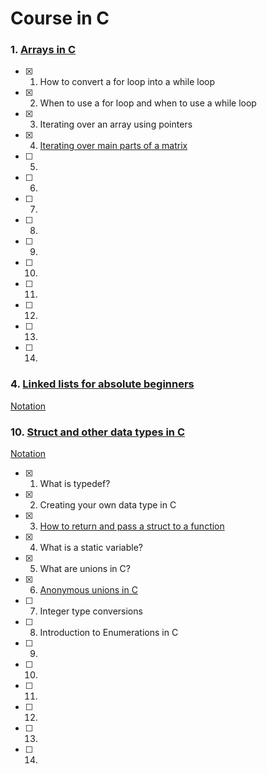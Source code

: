 # Course in C

### 1. [Arrays in C](https://code-vault.net/course/ar67avx6hk:1610029043923)
- [x] 1. How to convert a for loop into a while loop
- [x] 2. When to use a for loop and when to use a while loop
- [x] 3. Iterating over an array using pointers
- [x] 4. [Iterating over main parts of a matrix](./dcs/01_arrays.md#4-iterating-over-main-parts-of-a-matrix)
- [ ] 5.
- [ ] 6.
- [ ] 7.
- [ ] 8.
- [ ] 9.
- [ ] 10.
- [ ] 11.
- [ ] 12.
- [ ] 13.
- [ ] 14.

### 4. [Linked lists for absolute beginners](https://code-vault.net/course/z1ry7bakhs:1603732279805)
[Notation](https://github.com/faleite/42_push_swap/blob/main/dcs/linked_list.md)

### 10. [Struct and other data types in C](https://code-vault.net/course/y3oqy8sdqo:1610029042490/lesson/x8a6oj884e:1603733520791)
[Notation](./dcs/10_struct_data.md)
- [x] 1. What is typedef?
- [x] 2. Creating your own data type in C
- [x] 3. [How to return and pass a struct to a function](/dcs/10_struct_data.md#3-how-to-return-and-pass-a-struct-to-a-function)
- [X] 4. What is a static variable?
- [x] 5. What are unions in C?
- [x] 6. [Anonymous unions in C](/dcs/10_struct_data.md#6-anonymous-unions-in-c)
- [ ] 7. Integer type conversions
- [ ] 8. Introduction to Enumerations in C
- [ ] 9.
- [ ] 10.
- [ ] 11.
- [ ] 12.
- [ ] 13.
- [ ] 14.
